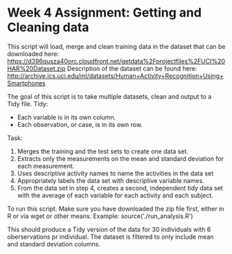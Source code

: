 # Week 4 Assignment: Getting and Cleaning data


This script will load, merge and clean training data in the dataset that can be downloaded here:
https://d396qusza40orc.cloudfront.net/getdata%2Fprojectfiles%2FUCI%20HAR%20Dataset.zip
Description of the dataset can be found here:
http://archive.ics.uci.edu/ml/datasets/Human+Activity+Recognition+Using+Smartphones


 
The goal of this script is to take multiple datasets, clean and output to a Tidy file.
Tidy: 
* Each variable is in its own column.
* Each observation, or case, is in its own row.

Task: 
1. Merges the training and the test sets to create one data set.
2. Extracts only the measurements on the mean and standard deviation for each measurement.
3. Uses descriptive activity names to name the activities in the data set
4. Appropriately labels the data set with descriptive variable names.
5. From the data set in step 4, creates a second, independent tidy data set with the average of each variable for each activity and each subject.

To run this script. Make sure you have downloaded the zip file first, either in R or via wget or other means.
Example: source('./run_analysis.R')

This should produce a Tidy version of the data for 30 individuals with 6 oberservations pr individual.
The dataset is filtered to only include mean and standard deviation columns.
